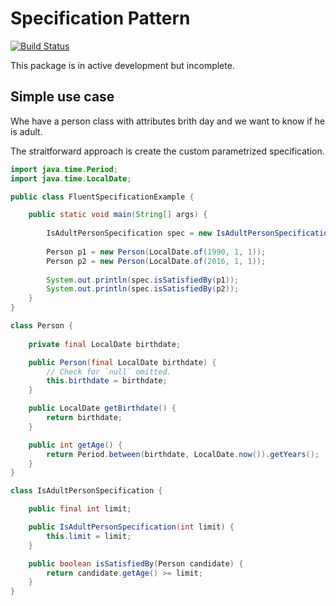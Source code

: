 # Specification Pattern

[![Build Status](https://travis-ci.org/uetoyo/specification-pattern-java.svg?branch=master)](https://travis-ci.org/uetoyo/specification-pattern-java)

This package is in active development but incomplete.

## Simple use case

Whe have a person class with attributes brith day and we want to know if he is adult.

The straitforward approach is create the custom parametrized specification.

```java
import java.time.Period;
import java.time.LocalDate;

public class FluentSpecificationExample {

    public static void main(String[] args) {
       
        IsAdultPersonSpecification spec = new IsAdultPersonSpecification(18);
        
        Person p1 = new Person(LocalDate.of(1990, 1, 1));
        Person p2 = new Person(LocalDate.of(2016, 1, 1));
        
        System.out.println(spec.isSatisfiedBy(p1));
        System.out.println(spec.isSatisfiedBy(p2));
    }
}

class Person {
    
    private final LocalDate birthdate;

    public Person(final LocalDate birthdate) {
        // Check for `null` omitted.
        this.birthdate = birthdate;
    }

    public LocalDate getBirthdate() {
        return birthdate;
    }

    public int getAge() {
        return Period.between(birthdate, LocalDate.now()).getYears();
    }
}

class IsAdultPersonSpecification {

    public final int limit;

    public IsAdultPersonSpecification(int limit) {
        this.limit = limit;
    }

    public boolean isSatisfiedBy(Person candidate) {
        return candidate.getAge() >= limit;
    }
}
```
